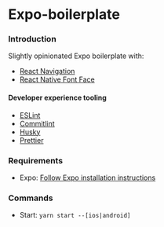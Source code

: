 # Expo-boilerplate

### Introduction
Slightly opinionated Expo boilerplate with:
* [React Navigation](https://reactnavigation.org/)
* [React Native Font Face](https://github.com/mthines/react-native-font-face)

#### Developer experience tooling
* [ESLint](https://eslint.org/)
* [Commitlint](https://github.com/conventional-changelog/commitlint)
* [Husky](https://github.com/typicode/husky)
* [Prettier](https://prettier.io/)

### Requirements
* Expo: [Follow Expo installation instructions](https://docs.expo.dev/get-started/installation/)

### Commands
* Start: `yarn start --[ios|android]`